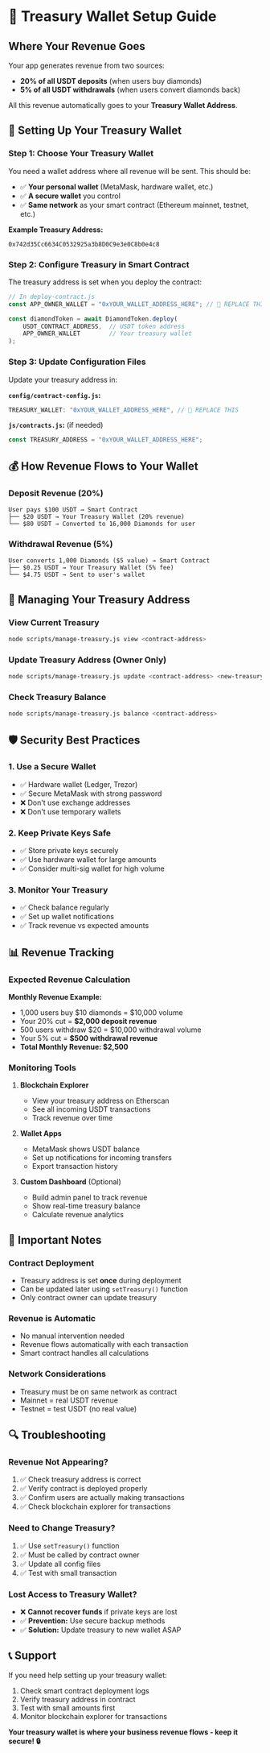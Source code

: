 # 🏦 Treasury Wallet Setup Guide

## Where Your Revenue Goes

Your app generates revenue from two sources:
- **20% of all USDT deposits** (when users buy diamonds)
- **5% of all USDT withdrawals** (when users convert diamonds back)

All this revenue automatically goes to your **Treasury Wallet Address**.

## 🔧 Setting Up Your Treasury Wallet

### Step 1: Choose Your Treasury Wallet

You need a wallet address where all revenue will be sent. This should be:
- ✅ **Your personal wallet** (MetaMask, hardware wallet, etc.)
- ✅ **A secure wallet** you control
- ✅ **Same network** as your smart contract (Ethereum mainnet, testnet, etc.)

**Example Treasury Address:**
```
0x742d35Cc6634C0532925a3b8D0C9e3e0C8b0e4c8
```

### Step 2: Configure Treasury in Smart Contract

The treasury address is set when you deploy the contract:

```javascript
// In deploy-contract.js
const APP_OWNER_WALLET = "0xYOUR_WALLET_ADDRESS_HERE"; // 🔴 REPLACE THIS

const diamondToken = await DiamondToken.deploy(
    USDT_CONTRACT_ADDRESS,  // USDT token address
    APP_OWNER_WALLET        // Your treasury wallet
);
```

### Step 3: Update Configuration Files

Update your treasury address in:

**`config/contract-config.js`:**
```javascript
TREASURY_WALLET: "0xYOUR_WALLET_ADDRESS_HERE", // 🔴 REPLACE THIS
```

**`js/contracts.js`:** (if needed)
```javascript
const TREASURY_ADDRESS = "0xYOUR_WALLET_ADDRESS_HERE";
```

## 💰 How Revenue Flows to Your Wallet

### Deposit Revenue (20%)
```
User pays $100 USDT → Smart Contract
├── $20 USDT → Your Treasury Wallet (20% revenue)
└── $80 USDT → Converted to 16,000 Diamonds for user
```

### Withdrawal Revenue (5%)
```
User converts 1,000 Diamonds ($5 value) → Smart Contract
├── $0.25 USDT → Your Treasury Wallet (5% fee)
└── $4.75 USDT → Sent to user's wallet
```

## 🔧 Managing Your Treasury Address

### View Current Treasury
```bash
node scripts/manage-treasury.js view <contract-address>
```

### Update Treasury Address (Owner Only)
```bash
node scripts/manage-treasury.js update <contract-address> <new-treasury-address>
```

### Check Treasury Balance
```bash
node scripts/manage-treasury.js balance <contract-address>
```

## 🛡️ Security Best Practices

### 1. Use a Secure Wallet
- ✅ Hardware wallet (Ledger, Trezor)
- ✅ Secure MetaMask with strong password
- ❌ Don't use exchange addresses
- ❌ Don't use temporary wallets

### 2. Keep Private Keys Safe
- ✅ Store private keys securely
- ✅ Use hardware wallet for large amounts
- ✅ Consider multi-sig wallet for high volume

### 3. Monitor Your Treasury
- ✅ Check balance regularly
- ✅ Set up wallet notifications
- ✅ Track revenue vs expected amounts

## 📊 Revenue Tracking

### Expected Revenue Calculation

**Monthly Revenue Example:**
- 1,000 users buy $10 diamonds = $10,000 volume
- Your 20% cut = **$2,000 deposit revenue**
- 500 users withdraw $20 = $10,000 withdrawal volume  
- Your 5% cut = **$500 withdrawal revenue**
- **Total Monthly Revenue: $2,500**

### Monitoring Tools

1. **Blockchain Explorer**
   - View your treasury address on Etherscan
   - See all incoming USDT transactions
   - Track revenue over time

2. **Wallet Apps**
   - MetaMask shows USDT balance
   - Set up notifications for incoming transfers
   - Export transaction history

3. **Custom Dashboard** (Optional)
   - Build admin panel to track revenue
   - Show real-time treasury balance
   - Calculate revenue analytics

## 🚨 Important Notes

### Contract Deployment
- Treasury address is set **once** during deployment
- Can be updated later using `setTreasury()` function
- Only contract owner can update treasury

### Revenue is Automatic
- No manual intervention needed
- Revenue flows automatically with each transaction
- Smart contract handles all calculations

### Network Considerations
- Treasury must be on same network as contract
- Mainnet = real USDT revenue
- Testnet = test USDT (no real value)

## 🔍 Troubleshooting

### Revenue Not Appearing?
1. ✅ Check treasury address is correct
2. ✅ Verify contract is deployed properly
3. ✅ Confirm users are actually making transactions
4. ✅ Check blockchain explorer for transactions

### Need to Change Treasury?
1. ✅ Use `setTreasury()` function
2. ✅ Must be called by contract owner
3. ✅ Update all config files
4. ✅ Test with small transaction

### Lost Access to Treasury Wallet?
- ❌ **Cannot recover funds** if private keys are lost
- ✅ **Prevention:** Use secure backup methods
- ✅ **Solution:** Update treasury to new wallet ASAP

## 📞 Support

If you need help setting up your treasury wallet:
1. Check smart contract deployment logs
2. Verify treasury address in contract
3. Test with small amounts first
4. Monitor blockchain explorer for transactions

**Your treasury wallet is where your business revenue flows - keep it secure! 🔒**

